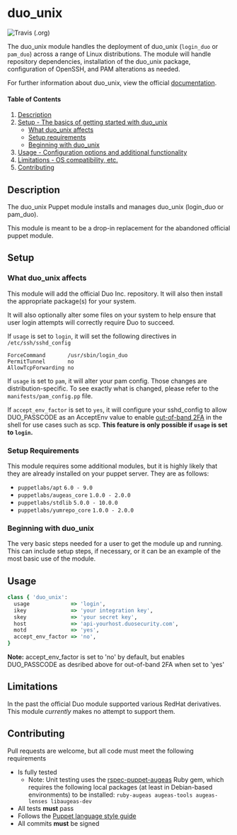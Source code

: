
# duo_unix

![Travis (.org)](https://img.shields.io/travis/indiana-university/puppet-duo_unix?style=flat-square)

The duo_unix module handles the deployment of duo_unix (`login_duo` or 
`pam_duo`) across a range of Linux distributions. The module will handle
repository dependencies, installation of the duo_unix package, configuration
of OpenSSH, and PAM alterations as needed.

For further information about duo_unix, view the official
[documentation](https://www.duosecurity.com/docs/duounix).

#### Table of Contents

1. [Description](#description)
2. [Setup - The basics of getting started with duo_unix](#setup)
    * [What duo_unix affects](#what-duo_unix-affects)
    * [Setup requirements](#setup-requirements)
    * [Beginning with duo_unix](#beginning-with-duo_unix)
3. [Usage - Configuration options and additional functionality](#usage)
4. [Limitations - OS compatibility, etc.](#limitations)
5. [Contributing](#contributing)

## Description

The duo_unix Puppet module installs and manages duo_unix (login_duo or pam_duo).

This module is meant to be a drop-in replacement for the abandoned official 
puppet module.

## Setup

### What duo_unix affects

This module will add the official Duo Inc. repository. It will also then
install the appropriate package(s) for your system.

It will also optionally alter some files on your system to help ensure that user
login attempts will correctly require Duo to succeed.

If `usage` is set to `login`, it will set the following directives in
`/etc/ssh/sshd_config` 

```
ForceCommand       /usr/sbin/login_duo
PermitTunnel       no
AllowTcpForwarding no
```

If `usage` is set to `pam`, it will alter your pam config. Those changes are
distribution-specific. To see exactly what is changed, please refer to the
`manifests/pam_config.pp` file.

If `accept_env_factor` is set to `yes`, it will configure your sshd_config
 to allow DUO_PASSCODE as an AcceptEnv value to enable [out-of-band 2FA](https://help.duo.com/s/article/3313?language=en_US) 
in the shell for use cases such as scp. **This feature is only possible if 
`usage` is set to `login`.**

### Setup Requirements

This module requires some additional modules, but it is highly likely that they
are already installed on your puppet server. They are as follows:


* `puppetlabs/apt` `6.0 - 9.0`
* `puppetlabs/augeas_core` `1.0.0 - 2.0.0`
* `puppetlabs/stdlib` `5.0.0 - 10.0.0`
* `puppetlabs/yumrepo_core` `1.0.0 - 2.0.0`

### Beginning with duo_unix

The very basic steps needed for a user to get the module up and running. This can include setup steps, if necessary, or it can be an example of the most basic use of the module.

## Usage

```ruby
class { 'duo_unix':
  usage             => 'login',
  ikey              => 'your integration key',
  skey              => 'your secret key',
  host              => 'api-yourhost.duosecurity.com',
  motd              => 'yes',
  accept_env_factor => 'no', 
}
```
**Note:** accept_env_factor is set to 'no' by default, but enables DUO_PASSCODE
as desribed above for out-of-band 2FA when set to 'yes'

## Limitations

In the past the official Duo module supported various RedHat derivatives. This
module *currently* makes no attempt to support them.

## Contributing

Pull requests are welcome, but all code must meet the following requirements

* Is fully tested
  * Note: Unit testing uses the [rspec-puppet-augeas](https://github.com/domcleal/rspec-puppet-augeas) Ruby gem, which requires the following local packages (at least in Debian-based environments) to be installed: `ruby-augeas augeas-tools augeas-lenses libaugeas-dev`
* All tests **must** pass
* Follows the [Puppet language style guide](https://puppet.com/docs/puppet/latest/style_guide.html)
* All commits **must** be signed
